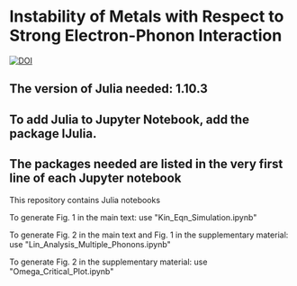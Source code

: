 # Instability of Metals with Respect to Strong Electron-Phonon Interaction

[![DOI](https://zenodo.org/badge/1009402009.svg)](https://doi.org/10.5281/zenodo.15751877)

## The version of Julia needed: 1.10.3
## To add Julia to Jupyter Notebook, add the package IJulia. 
## The packages needed are listed in the very first line of each Jupyter notebook

This repository contains Julia notebooks

To generate Fig. 1 in the main text: use "Kin_Eqn_Simulation.ipynb"

To generate Fig. 2 in the main text and Fig. 1 in the supplementary material: use "Lin_Analysis_Multiple_Phonons.ipynb"

To generate Fig. 2 in the supplementary material: use "Omega_Critical_Plot.ipynb"
